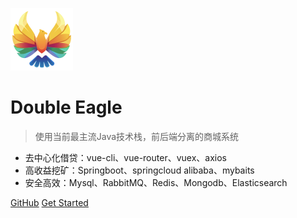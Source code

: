 ![logo](images/favicon.png)

# Double Eagle

> 使用当前最主流Java技术栈，前后端分离的商城系统

* 去中心化借贷：vue-cli、vue-router、vuex、axios
* 高收益挖矿：Springboot、springcloud alibaba、mybaits
* 安全高效：Mysql、RabbitMQ、Redis、Mongodb、Elasticsearch

[GitHub](https://github.com/doubleeagledoe/doe-docs)
[Get Started](/guide)